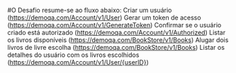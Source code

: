 #O Desafio resume-se ao fluxo abaixo:
Criar um usuário (https://demoqa.com/Account/v1/User)
Gerar um token de acesso (https://demoqa.com/Account/v1/GenerateToken)
Confirmar se o usuário criado está autorizado (https://demoqa.com/Account/v1/Authorized)
Listar os livros disponíveis (https://demoqa.com/BookStore/v1/Books)
Alugar dois livros de livre escolha (https://demoqa.com/BookStore/v1/Books)
Listar os detalhes do usuário com os livros escolhidos (https://demoqa.com/Account/v1/User/{userID})

